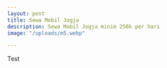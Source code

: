 ```yaml
---
layout: post
title: Sewa Mobil Jogja
description: Sewa Mobil Jogja minim 250k per hari
image: "/uploads/m5.webp"

---
```

Test